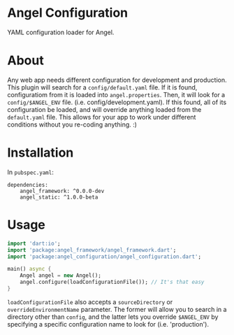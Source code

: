 # Angel Configuration
YAML configuration loader for Angel.

# About
Any web app needs different configuration for development and production. This plugin will search
for a `config/default.yaml` file. If it is found, configuratiom from it is loaded into `angel.properties`.
Then, it will look for a `config/$ANGEL_ENV` file. (i.e. config/development.yaml). If this found, all of its
configuration be loaded, and will override anything loaded from the `default.yaml` file. This allows for your
app to work under different conditions without you re-coding anything. :)

# Installation
In `pubspec.yaml`:

    dependencies:
        angel_framework: ^0.0.0-dev
        angel_static: ^1.0.0-beta

# Usage

```dart
import 'dart:io';
import 'package:angel_framework/angel_framework.dart';
import 'package:angel_configuration/angel_configuration.dart';

main() async {
    Angel angel = new Angel();
    angel.configure(loadConfigurationFile()); // It's that easy
}
```

`loadConfigurationFile` also accepts a `sourceDirectory` or `overrideEnvironmentName` parameter.
The former will allow you to search in a directory other than `config`, and the latter lets you
override `$ANGEL_ENV` by specifying a specific configuration name to look for (i.e. 'production').